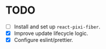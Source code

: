 # TODO

- [ ] Install and set up `react-pixi-fiber`.
- [x] Improve update lifecycle logic.
- [x] Configure eslint/prettier.
